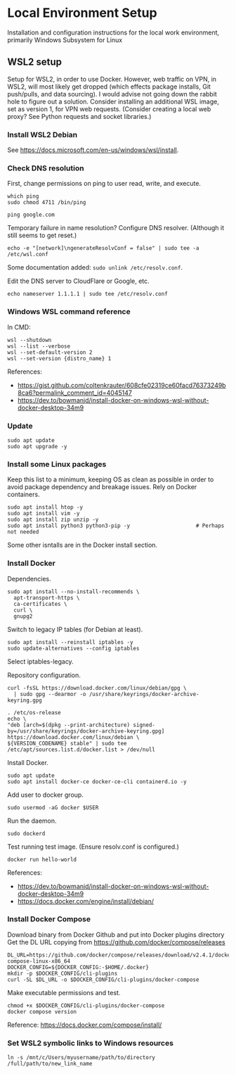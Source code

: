 # Local Environment Setup
Installation and configuration instructions for the local work environment, primarily Windows Subsystem for Linux

## WSL2 setup
Setup for WSL2, in order to use Docker. However, web traffic on VPN, in WSL2,
will most likely get dropped (which effects package installs, Git push/pulls,
and data sourcing). I would advise not going down the rabbit hole to
figure out a solution. Consider installing an additional WSL image,
set as version 1, for VPN web requests.
(Consider creating a local web proxy? See Python requests and socket libraries.)

### Install WSL2 Debian
See https://docs.microsoft.com/en-us/windows/wsl/install.

### Check DNS resolution
First, change permissions on ping to user read, write, and execute.
```
which ping
sudo chmod 4711 /bin/ping
```

```
ping google.com
```

Temporary failure in name resolution? Configure DNS resolver.
(Although it still seems to get reset.)
```
echo -e "[network]\ngenerateResolvConf = false" | sudo tee -a /etc/wsl.conf
```

Some documentation added: ```sudo unlink /etc/resolv.conf```.

Edit the DNS server to CloudFlare or Google, etc.
```
echo nameserver 1.1.1.1 | sudo tee /etc/resolv.conf
```

### Windows WSL command reference
In CMD:
```
wsl --shutdown
wsl --list --verbose
wsl --set-default-version 2
wsl --set-version {distro_name} 1
```

References:
- https://gist.github.com/coltenkrauter/608cfe02319ce60facd76373249b8ca6?permalink_comment_id=4045147
- https://dev.to/bowmanjd/install-docker-on-windows-wsl-without-docker-desktop-34m9

### Update
```
sudo apt update
sudo apt upgrade -y
```

### Install some Linux packages
Keep this list to a minimum, keeping OS as clean as possible in order to
avoid package dependency and breakage issues. Rely on Docker containers.
```
sudo apt install htop -y
sudo apt install vim -y
sudo apt install zip unzip -y
sudo apt install python3 python3-pip -y                     # Perhaps not needed
```
Some other isntalls are in the Docker install section.

### Install Docker
Dependencies.
```
sudo apt install --no-install-recommends \
  apt-transport-https \
  ca-certificates \
  curl \
  gnupg2
```

Switch to legacy IP tables (for Debian at least).
```
sudo apt install --reinstall iptables -y
sudo update-alternatives --config iptables
```
Select iptables-legacy.

Repository configuration.
```
curl -fsSL https://download.docker.com/linux/debian/gpg \
  | sudo gpg --dearmor -o /usr/share/keyrings/docker-archive-keyring.gpg
```

```
. /etc/os-release
echo \
"deb [arch=$(dpkg --print-architecture) signed-by=/usr/share/keyrings/docker-archive-keyring.gpg] https://download.docker.com/linux/debian \
${VERSION_CODENAME} stable" | sudo tee /etc/apt/sources.list.d/docker.list > /dev/null
```

Install Docker.
```
sudo apt update
sudo apt install docker-ce docker-ce-cli containerd.io -y
```

Add user to docker group.
```
sudo usermod -aG docker $USER
```

Run the daemon.
```
sudo dockerd
```

Test running test image. (Ensure resolv.conf is configured.)
```
docker run hello-world
```

References:
- https://dev.to/bowmanjd/install-docker-on-windows-wsl-without-docker-desktop-34m9
- https://docs.docker.com/engine/install/debian/

### Install Docker Compose
Download binary from Docker Github and put into Docker plugins directory
Get the DL URL copying from https://github.com/docker/compose/releases
```
DL_URL=https://github.com/docker/compose/releases/download/v2.4.1/docker-compose-linux-x86_64
DOCKER_CONFIG=${DOCKER_CONFIG:-$HOME/.docker}
mkdir -p $DOCKER_CONFIG/cli-plugins
curl -SL $DL_URL -o $DOCKER_CONFIG/cli-plugins/docker-compose
```

Make executable permissions and test.
```
chmod +x $DOCKER_CONFIG/cli-plugins/docker-compose
docker compose version
```

Reference:
https://docs.docker.com/compose/install/

### Set WSL2 symbolic links to Windows resources
```
ln -s /mnt/c/Users/myusername/path/to/directory /full/path/to/new_link_name
```
